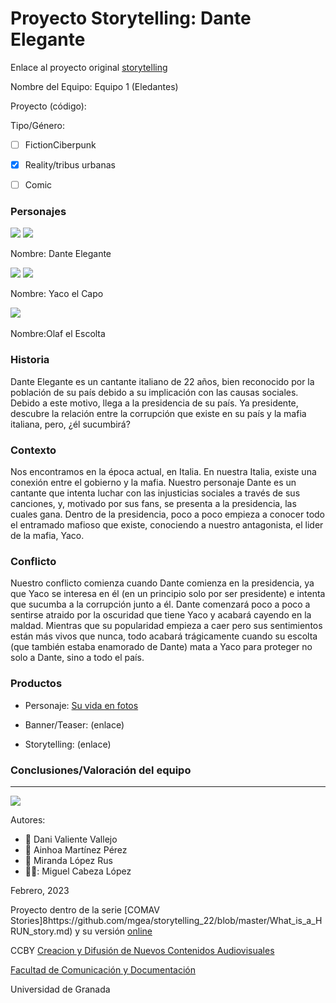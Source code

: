 

# Proyecto Storytelling: Dante Elegante


Enlace al proyecto original [storytelling](https://github.com/mgea/storytelling)

Nombre del Equipo: Equipo 1 (Eledantes) 

Proyecto (código): 

Tipo/Género:  
- [ ] FictionCiberpunk  
- [x] Reality/tribus urbanas  
- [ ] Comic


### Personajes

![](https://i.pinimg.com/564x/5b/3b/65/5b3b65cb8e9200ebd1d17cdfdd119806.jpg)
![](https://i.postimg.cc/RhwZZfwb/Dante-infografia.png)

Nombre: Dante Elegante

![](https://i.pinimg.com/564x/f3/aa/13/f3aa1396fa63f0c32f9687f75c1aad86.jpg)
![](https://i.postimg.cc/P5SrJd8h/Yaco-infograf-a.png)


Nombre: Yaco el Capo

![](https://i.pinimg.com/564x/ab/fa/f3/abfaf301b8d59e7497fdf68faef438fe.jpg)
![]()

Nombre:Olaf el Escolta

### Historia
Dante Elegante es un cantante italiano de 22 años, bien reconocido por la población de su país debido a su implicación con las causas sociales. Debido a este motivo, llega a la presidencia de su país. Ya presidente, descubre la relación entre la corrupción que existe en su país y la mafia italiana, pero, ¿él sucumbirá?

### Contexto
Nos encontramos en la época actual, en Italia. En nuestra Italia, existe una conexión entre el gobierno y la mafia. Nuestro personaje Dante es un cantante que intenta luchar con las injusticias sociales a través de sus canciones, y, motivado por sus fans, se presenta a la presidencia, las cuales gana. Dentro de la presidencia, poco a poco empieza a conocer todo el entramado mafioso que existe, conociendo a nuestro antagonista, el lider de la mafia, Yaco.

### Conflicto 
Nuestro conflicto comienza cuando Dante comienza en la presidencia, ya que Yaco se interesa en él (en un principio solo por ser presidente) e intenta que sucumba a la corrupción junto a él. Dante comenzará poco a poco a sentirse atraido por la oscuridad que tiene Yaco y acabará cayendo en la maldad. Mientras que su popularidad empieza a caer pero sus sentimientos están más vivos que nunca, todo acabará trágicamente cuando su escolta (que también estaba enamorado de Dante) mata a Yaco para proteger no solo a Dante, sino a todo el país.


### Productos

- Personaje: [Su vida en fotos](https://danteelegante.h5p.com/content/1291908430335143377)


- Banner/Teaser:  (enlace) 


- Storytelling: (enlace) 




### Conclusiones/Valoración del equipo

------
![](https://upload.wikimedia.org/wikipedia/commons/thumb/6/62/CC-BY-SA-Andere_Wikis_%28v%29.svg/200px-CC-BY-SA-Andere_Wikis_%28v%29.svg.png)


Autores:  
<!---
Incluir lista de personas del grupo 
Se puede añadir enlace a página personal de github o lo que se quiera...(optativo)
-->

- :man: Dani Valiente Vallejo
- :woman: Ainhoa Martínez Pérez
- :woman: Miranda López Rus 
- 👨‍🦲: Miguel Cabeza López

<!---
Lista completa de emojis de markDown - https://gist.github.com/rxaviers/7360908) 
-->



Febrero, 2023

Proyecto dentro de la serie [COMAV Stories]8https://github.com/mgea/storytelling_22/blob/master/What_is_a_HRUN_story.md) y su versión [online](https://utopolis.ugr.es/media/HRUN/)   

CCBY [Creacion y Difusión de Nuevos Contenidos Audiovisuales](http://utopolis.ugr.es/medialab)

[Facultad de Comunicación y Documentación](http://fcd.ugr.es)

Universidad de Granada
